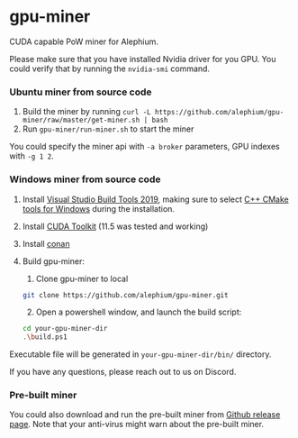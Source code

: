 # gpu-miner

CUDA capable PoW miner for Alephium.

Please make sure that you have installed Nvidia driver for you GPU. You could verify that by running the `nvidia-smi` command.

### Ubuntu miner from source code

1. Build the miner by running `curl -L https://github.com/alephium/gpu-miner/raw/master/get-miner.sh | bash`
2. Run `gpu-miner/run-miner.sh` to start the miner

You could specify the miner api with `-a broker` parameters, GPU indexes with `-g 1 2`.

### Windows miner from source code

1. Install [Visual Studio Build Tools 2019](https://visualstudio.microsoft.com/vs/older-downloads/#visual-studio-2019-and-other-products), making sure to select [C++ CMake tools for Windows](https://docs.microsoft.com/en-us/cpp/build/cmake-projects-in-visual-studio?view=msvc-170#installation) during the installation.
2. Install [CUDA Toolkit](https://developer.nvidia.com/cuda-downloads?target_os=Windows&target_arch=x86_64) (11.5 was tested and working)
3. Install [conan](https://docs.conan.io/en/latest/installation.html)
4. Build gpu-miner:
   1. Clone gpu-miner to local

   ``` sh
   git clone https://github.com/alephium/gpu-miner.git
   ```
   2. Open a powershell window, and launch the build script:

   ```sh
   cd your-gpu-miner-dir
   .\build.ps1
   ```

Executable file will be generated in `your-gpu-miner-dir/bin/` directory.

If you have any questions, please reach out to us on Discord.

### Pre-built miner

You could also download and run the pre-built miner from [Github release page](https://github.com/alephium/gpu-miner/releases). Note that your anti-virus might warn about the pre-built miner.
